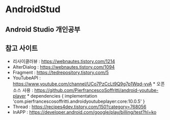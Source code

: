 # AndroidStud 

## Android Studio 개인공부


## 참고 사이트
* 리사이클러뷰 : https://webnautes.tistory.com/1214
* AlterDialog : https://webnautes.tistory.com/1094
* Fragment    : https://tedrepository.tistory.com/5
* YouTubeAPI  : https://www.youtube.com/channel/UCo7PzCcLt9Q9g7p1Wqd-yvA
      * 오픈소스 사용 : https://github.com/PierfrancescoSoffritti/android-youtube-player 
          * dependencies {
              implementation 'com.pierfrancescosoffritti.androidyoutubeplayer:core:10.0.5'
            }
* Thread      : https://recipes4dev.tistory.com/150?category=768056
* InAPP       : https://developer.android.com/google/play/billing/test?hl=ko
